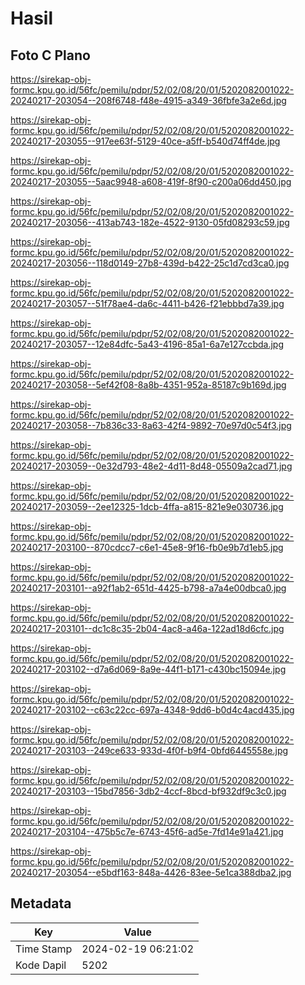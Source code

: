 # Hasil

## Foto C Plano

https://sirekap-obj-formc.kpu.go.id/56fc/pemilu/pdpr/52/02/08/20/01/5202082001022-20240217-203054--208f6748-f48e-4915-a349-36fbfe3a2e6d.jpg

https://sirekap-obj-formc.kpu.go.id/56fc/pemilu/pdpr/52/02/08/20/01/5202082001022-20240217-203055--917ee63f-5129-40ce-a5ff-b540d74ff4de.jpg

https://sirekap-obj-formc.kpu.go.id/56fc/pemilu/pdpr/52/02/08/20/01/5202082001022-20240217-203055--5aac9948-a608-419f-8f90-c200a06dd450.jpg

https://sirekap-obj-formc.kpu.go.id/56fc/pemilu/pdpr/52/02/08/20/01/5202082001022-20240217-203056--413ab743-182e-4522-9130-05fd08293c59.jpg

https://sirekap-obj-formc.kpu.go.id/56fc/pemilu/pdpr/52/02/08/20/01/5202082001022-20240217-203056--118d0149-27b8-439d-b422-25c1d7cd3ca0.jpg

https://sirekap-obj-formc.kpu.go.id/56fc/pemilu/pdpr/52/02/08/20/01/5202082001022-20240217-203057--51f78ae4-da6c-4411-b426-f21ebbbd7a39.jpg

https://sirekap-obj-formc.kpu.go.id/56fc/pemilu/pdpr/52/02/08/20/01/5202082001022-20240217-203057--12e84dfc-5a43-4196-85a1-6a7e127ccbda.jpg

https://sirekap-obj-formc.kpu.go.id/56fc/pemilu/pdpr/52/02/08/20/01/5202082001022-20240217-203058--5ef42f08-8a8b-4351-952a-85187c9b169d.jpg

https://sirekap-obj-formc.kpu.go.id/56fc/pemilu/pdpr/52/02/08/20/01/5202082001022-20240217-203058--7b836c33-8a63-42f4-9892-70e97d0c54f3.jpg

https://sirekap-obj-formc.kpu.go.id/56fc/pemilu/pdpr/52/02/08/20/01/5202082001022-20240217-203059--0e32d793-48e2-4d11-8d48-05509a2cad71.jpg

https://sirekap-obj-formc.kpu.go.id/56fc/pemilu/pdpr/52/02/08/20/01/5202082001022-20240217-203059--2ee12325-1dcb-4ffa-a815-821e9e030736.jpg

https://sirekap-obj-formc.kpu.go.id/56fc/pemilu/pdpr/52/02/08/20/01/5202082001022-20240217-203100--870cdcc7-c6e1-45e8-9f16-fb0e9b7d1eb5.jpg

https://sirekap-obj-formc.kpu.go.id/56fc/pemilu/pdpr/52/02/08/20/01/5202082001022-20240217-203101--a92f1ab2-651d-4425-b798-a7a4e00dbca0.jpg

https://sirekap-obj-formc.kpu.go.id/56fc/pemilu/pdpr/52/02/08/20/01/5202082001022-20240217-203101--dc1c8c35-2b04-4ac8-a46a-122ad18d6cfc.jpg

https://sirekap-obj-formc.kpu.go.id/56fc/pemilu/pdpr/52/02/08/20/01/5202082001022-20240217-203102--d7a6d069-8a9e-44f1-b171-c430bc15094e.jpg

https://sirekap-obj-formc.kpu.go.id/56fc/pemilu/pdpr/52/02/08/20/01/5202082001022-20240217-203102--c63c22cc-697a-4348-9dd6-b0d4c4acd435.jpg

https://sirekap-obj-formc.kpu.go.id/56fc/pemilu/pdpr/52/02/08/20/01/5202082001022-20240217-203103--249ce633-933d-4f0f-b9f4-0bfd6445558e.jpg

https://sirekap-obj-formc.kpu.go.id/56fc/pemilu/pdpr/52/02/08/20/01/5202082001022-20240217-203103--15bd7856-3db2-4ccf-8bcd-bf932df9c3c0.jpg

https://sirekap-obj-formc.kpu.go.id/56fc/pemilu/pdpr/52/02/08/20/01/5202082001022-20240217-203104--475b5c7e-6743-45f6-ad5e-7fd14e91a421.jpg

https://sirekap-obj-formc.kpu.go.id/56fc/pemilu/pdpr/52/02/08/20/01/5202082001022-20240217-203054--e5bdf163-848a-4426-83ee-5e1ca388dba2.jpg


## Metadata

| Key        | Value               |
| ---------- | ------------------- |
| Time Stamp | 2024-02-19 06:21:02 |
| Kode Dapil | 5202                |



